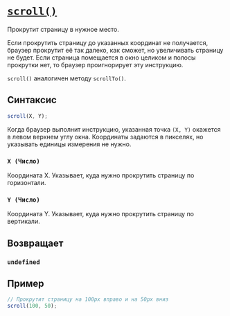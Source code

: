 # [`scroll()`](../index.md)

Прокрутит страницу в нужное место.

Если прокрутить страницу до указанных координат не получается, браузер прокрутит её так далеко, как сможет, но увеличивать страницу не будет. Если страница помещается в окно целиком и полосы прокрутки нет, то браузер проигнорирует эту инструкцию.

`scroll()` аналогичен методу `scrollTo()`.

## Синтаксис

```js
scroll(Х, Y);
```

Когда браузер выполнит инструкцию, указанная точка `(Х, Y)` окажется в левом верхнем углу окна. Координаты задаются в пикселях, но указывать единицы измерения не нужно.

### `Х (Число)`

Координата Х. Указывает, куда нужно прокрутить страницу по горизонтали.

### `Y (Число)`

Координата Y. Указывает, куда нужно прокрутить страницу по вертикали.

## Возвращает

### `undefined`

## Пример

```js
// Прокрутит страницу на 100px вправо и на 50px вниз
scroll(100, 50);
```
